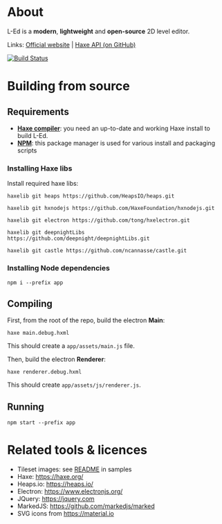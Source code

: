 # About

L-Ed is a **modern**, **lightweight** and **open-source** 2D level editor.

Links: [Official website](https://deepnight.net/tools/led-2d-level-editor/) | [Haxe API (on GitHub)](https://github.com/deepnight/led-haxe-api)

[![Build Status](https://travis-ci.com/deepnight/led.svg?branch=master)](https://travis-ci.com/deepnight/led)

# Building from source

## Requirements

 - **[Haxe compiler](https://haxe.org)**: you need an up-to-date and working Haxe install to build L-Ed.
 - **[NPM](https://www.npmjs.com/)**: this package manager is used for various install and packaging scripts

### Installing Haxe libs

Install required haxe libs:
```
haxelib git heaps https://github.com/HeapsIO/heaps.git

haxelib git hxnodejs https://github.com/HaxeFoundation/hxnodejs.git

haxelib git electron https://github.com/tong/hxelectron.git

haxelib git deepnightLibs https://github.com/deepnight/deepnightLibs.git

haxelib git castle https://github.com/ncannasse/castle.git
```

### Installing Node dependencies

```
npm i --prefix app
```

## Compiling

First, from the root of the repo, build the electron **Main**:

```
haxe main.debug.hxml
```

This should create a `app/assets/main.js` file.

Then, build the electron **Renderer**:

```
haxe renderer.debug.hxml
```

This should create `app/assets/js/renderer.js`.

## Running

```
npm start --prefix app
```

# Related tools & licences

 - Tileset images: see [README](app/samples/README.md) in samples
 - Haxe: https://haxe.org/
 - Heaps.io: https://heaps.io/
 - Electron: https://www.electronjs.org/
 - JQuery: https://jquery.com
 - MarkedJS: https://github.com/markedjs/marked
 - SVG icons from https://material.io
